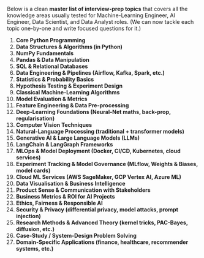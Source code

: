 Below is a clean **master list of interview-prep topics** that covers all the knowledge areas usually tested for Machine-Learning Engineer, AI Engineer, Data Scientist, and Data Analyst roles.
(We can now tackle each topic one-by-one and write focused questions for it.)

1. **Core Python Programming**
2. **Data Structures & Algorithms (in Python)**
3. **NumPy Fundamentals**
4. **Pandas & Data Manipulation**
5. **SQL & Relational Databases**
6. **Data Engineering & Pipelines (Airflow, Kafka, Spark, etc.)**
7. **Statistics & Probability Basics**
8. **Hypothesis Testing & Experiment Design**
9. **Classical Machine-Learning Algorithms**
10. **Model Evaluation & Metrics**
11. **Feature Engineering & Data Pre-processing**
12. **Deep-Learning Foundations (Neural-Net maths, back-prop, regularisation)**
13. **Computer Vision Techniques**
14. **Natural-Language Processing (traditional + transformer models)**
15. **Generative AI & Large Language Models (LLMs)**
16. **LangChain & LangGraph Frameworks**
17. **MLOps & Model Deployment (Docker, CI/CD, Kubernetes, cloud services)**
18. **Experiment Tracking & Model Governance (MLflow, Weights & Biases, model cards)**
19. **Cloud ML Services (AWS SageMaker, GCP Vertex AI, Azure ML)**
20. **Data Visualisation & Business Intelligence**
21. **Product Sense & Communication with Stakeholders**
22. **Business Metrics & ROI for AI Projects**
23. **Ethics, Fairness & Responsible AI**
24. **Security & Privacy (differential privacy, model attacks, prompt injection)**
25. **Research Methods & Advanced Theory (kernel tricks, PAC-Bayes, diffusion, etc.)**
26. **Case-Study / System-Design Problem Solving**
27. **Domain-Specific Applications (finance, healthcare, recommender systems, etc.)**
